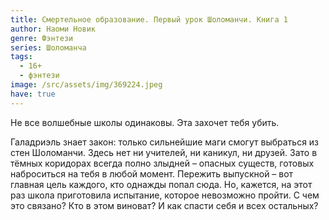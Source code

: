 ```yaml
---
title: Смертельное образование. Первый урок Шоломанчи. Книга 1
author: Наоми Новик
genre: Фэнтези
series: Шоломанча
tags:
  - 16+
  - фэнтези
image: /src/assets/img/369224.jpeg
have: true
---
```

Не все волшебные школы одинаковы. Эта захочет тебя убить.

Галадриэль знает закон: только сильнейшие маги смогут выбраться из стен Шоломанчи. Здесь нет ни учителей, ни каникул, ни друзей. Зато в тёмных коридорах всегда полно злыдней – опасных существ, готовых наброситься на тебя в любой момент. Пережить выпускной – вот главная цель каждого, кто однажды попал сюда. Но, кажется, на этот раз школа приготовила испытание, которое невозможно пройти. С чем это связано? Кто в этом виноват? И как спасти себя и всех остальных?
